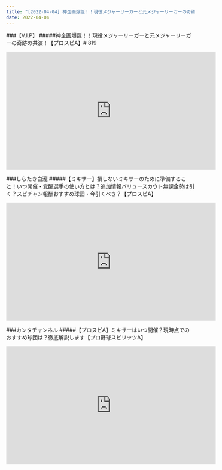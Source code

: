 ```yaml
---
title: "[2022-04-04] 神企画爆誕！！現役メジャーリーガーと元メジャーリーガーの奇跡の共演！【プロスピA】# 819 他"
date: 2022-04-04
---
```

###【V.I.P】
#####神企画爆誕！！現役メジャーリーガーと元メジャーリーガーの奇跡の共演！【プロスピA】# 819
<iframe width="560" height="315" src="https://www.youtube.com/embed/9KTOZ4oTVxE" frameborder="0" allow="accelerometer; autoplay; clipboard-write; encrypted-media; gyroscope; picture-in-picture" allowfullscreen></iframe>

###しらたき白瀧
#####【ミキサー】損しないミキサーのために準備すること！いつ開催・覚醒選手の使い方とは？追加情報バリュースカウト無課金勢は引く？スピチャン報酬おすすめ球団・今引くべき？【プロスピA】
<iframe width="560" height="315" src="https://www.youtube.com/embed/jAY0kLNxOpQ" frameborder="0" allow="accelerometer; autoplay; clipboard-write; encrypted-media; gyroscope; picture-in-picture" allowfullscreen></iframe>

###カンタチャンネル
#####【プロスピA】ミキサーはいつ開催？現時点でのおすすめ球団は？徹底解説します【プロ野球スピリッツA】
<iframe width="560" height="315" src="https://www.youtube.com/embed/FHd_JSRkoVk" frameborder="0" allow="accelerometer; autoplay; clipboard-write; encrypted-media; gyroscope; picture-in-picture" allowfullscreen></iframe>

